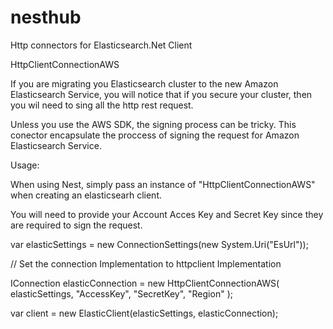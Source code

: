 # nesthub
Http connectors for Elasticsearch.Net Client


HttpClientConnectionAWS

If you are migrating you Elasticsearch cluster to the new Amazon Elasticsearch Service, you will notice that if you secure your cluster, then you wil need to sing all the http rest request.

Unless you use the AWS SDK, the signing process can be tricky. This conector encapsulate the proccess of signing the request for Amazon Elasticsearch Service.


Usage:

When using Nest, simply pass an instance of "HttpClientConnectionAWS" when creating an elasticsearh client.

You will need to provide your Account Acces Key and Secret Key since they are required to sign the request.

var elasticSettings = new ConnectionSettings(new System.Uri("EsUrl"));

// Set the connection Implementation to httpclient Implementation

IConnection elasticConnection = new HttpClientConnectionAWS( elasticSettings, "AccessKey", "SecretKey", "Region" );

var client = new ElasticClient(elasticSettings, elasticConnection);
